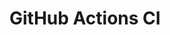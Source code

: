 # GitHub Actions CI






























































































































































































































































































































































































































































































































































































































































































































































































































































































































































































































































































































































































































































































































































































































































































































































































































































































































































































































































































































































































































